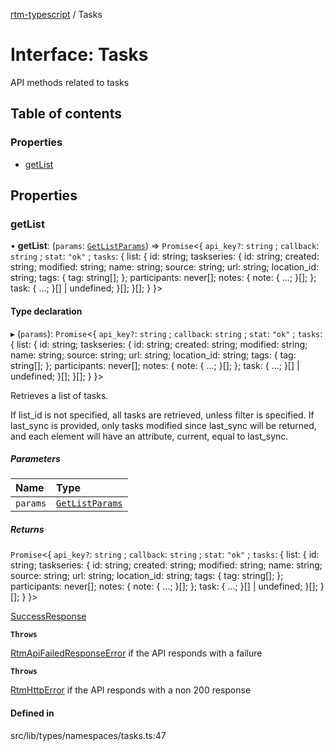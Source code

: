 [rtm-typescript](../README.md) / Tasks

# Interface: Tasks

API methods related to tasks

## Table of contents

### Properties

- [getList](Tasks.md#getlist)

## Properties

### getList

• **getList**: (`params`: [`GetListParams`](GetListParams.md)) => `Promise`\<\{ `api_key?`: `string` ; `callback`: `string` ; `stat`: ``"ok"`` ; `tasks`: \{ list: \{ id: string; taskseries: \{ id: string; created: string; modified: string; name: string; source: string; url: string; location\_id: string; tags: \{ tag: string[]; }; participants: never[]; notes: \{ note: \{ ...; }[]; }; task: \{ ...; }[] \| undefined; }[]; }[]; }  }\>

#### Type declaration

▸ (`params`): `Promise`\<\{ `api_key?`: `string` ; `callback`: `string` ; `stat`: ``"ok"`` ; `tasks`: \{ list: \{ id: string; taskseries: \{ id: string; created: string; modified: string; name: string; source: string; url: string; location\_id: string; tags: \{ tag: string[]; }; participants: never[]; notes: \{ note: \{ ...; }[]; }; task: \{ ...; }[] \| undefined; }[]; }[]; }  }\>

Retrieves a list of tasks.

If list_id is not specified, all tasks are retrieved, unless filter is specified.
If last_sync is provided, only tasks modified since last_sync will be returned, and each <list> element will have an attribute, current, equal to last_sync.

##### Parameters

| Name | Type |
| :------ | :------ |
| `params` | [`GetListParams`](GetListParams.md) |

##### Returns

`Promise`\<\{ `api_key?`: `string` ; `callback`: `string` ; `stat`: ``"ok"`` ; `tasks`: \{ list: \{ id: string; taskseries: \{ id: string; created: string; modified: string; name: string; source: string; url: string; location\_id: string; tags: \{ tag: string[]; }; participants: never[]; notes: \{ note: \{ ...; }[]; }; task: \{ ...; }[] \| undefined; }[]; }[]; }  }\>

[SuccessResponse](SuccessResponse.md)

**`Throws`**

[RtmApiFailedResponseError](../classes/RtmApiFailedResponseError.md) if the API responds with a failure

**`Throws`**

[RtmHttpError](../classes/RtmHttpError.md) if the API responds with a non 200 response

#### Defined in

src/lib/types/namespaces/tasks.ts:47
